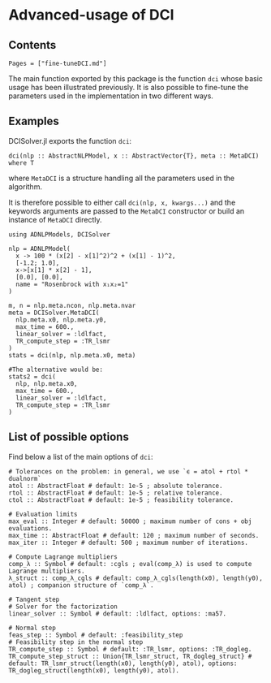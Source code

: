 # Advanced-usage of DCI

## Contents

```@contents
Pages = ["fine-tuneDCI.md"]
```

The main function exported by this package is the function `dci` whose basic usage has been illustrated previously.
It is also possible to fine-tune the parameters used in the implementation in two different ways.

## Examples

DCISolver.jl exports the function `dci`:
```
dci(nlp :: AbstractNLPModel, x :: AbstractVector{T}, meta :: MetaDCI) where T
```
where `MetaDCI` is a structure handling all the parameters used in the algorithm.

It is therefore possible to either call `dci(nlp, x, kwargs...)` and the keywords arguments are passed to the `MetaDCI` constructor or build an instance of `MetaDCI` directly.

```@example
using ADNLPModels, DCISolver

nlp = ADNLPModel(
  x -> 100 * (x[2] - x[1]^2)^2 + (x[1] - 1)^2, 
  [-1.2; 1.0],
  x->[x[1] * x[2] - 1], 
  [0.0], [0.0],
  name = "Rosenbrock with x₁x₂=1"
)

m, n = nlp.meta.ncon, nlp.meta.nvar
meta = DCISolver.MetaDCI(
  nlp.meta.x0, nlp.meta.y0, 
  max_time = 600., 
  linear_solver = :ldlfact, 
  TR_compute_step = :TR_lsmr
)
stats = dci(nlp, nlp.meta.x0, meta)

#The alternative would be:
stats2 = dci(
  nlp, nlp.meta.x0, 
  max_time = 600., 
  linear_solver = :ldlfact, 
  TR_compute_step = :TR_lsmr
)
```

## List of possible options

Find below a list of the main options of `dci`:
```
# Tolerances on the problem: in general, we use `ϵ = atol + rtol * dualnorm`
atol :: AbstractFloat # default: 1e-5 ; absolute tolerance.
rtol :: AbstractFloat # default: 1e-5 ; relative tolerance.
ctol :: AbstractFloat # default: 1e-5 ; feasibility tolerance.

# Evaluation limits
max_eval :: Integer # default: 50000 ; maximum number of cons + obj evaluations.
max_time :: AbstractFloat # default: 120 ; maximum number of seconds.
max_iter :: Integer # default: 500 ; maximum number of iterations.

# Compute Lagrange multipliers
comp_λ :: Symbol # default: :cgls ; eval(comp_λ) is used to compute Lagrange multipliers.
λ_struct :: comp_λ_cgls # default: comp_λ_cgls(length(x0), length(y0), atol) ; companion structure of `comp_λ`.
   
# Tangent step
# Solver for the factorization
linear_solver :: Symbol # default: :ldlfact, options: :ma57.

# Normal step
feas_step :: Symbol # default: :feasibility_step
# Feasibility step in the normal step
TR_compute_step :: Symbol # default: :TR_lsmr, options: :TR_dogleg.
TR_compute_step_struct :: Union{TR_lsmr_struct, TR_dogleg_struct} # default: TR_lsmr_struct(length(x0), length(y0), atol), options: TR_dogleg_struct(length(x0), length(y0), atol).
```
